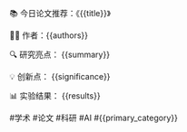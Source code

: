 📚 今日论文推荐：《{{title}}》

👨‍🏫 作者：{{authors}}

🔍 研究亮点：
{{summary}}

💡 创新点：
{{significance}}

📊 实验结果：
{{results}}

#学术 #论文 #科研 #AI #{{primary_category}} 